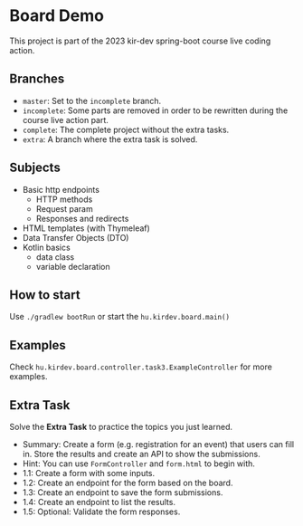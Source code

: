 Board Demo
===

This project is part of the 2023 kir-dev spring-boot course live coding action.

## Branches

 - `master`: Set to the `incomplete` branch.
 - `incomplete`: Some parts are removed in order to be rewritten during the course live action part.
 - `complete`: The complete project without the extra tasks.
 - `extra`: A branch where the extra task is solved.

## Subjects

 - Basic http endpoints
   - HTTP methods
   - Request param
   - Responses and redirects
 - HTML templates (with Thymeleaf)
 - Data Transfer Objects (DTO)
 - Kotlin basics
   - data class
   - variable declaration

## How to start

Use `./gradlew bootRun` or start the `hu.kirdev.board.main()`

## Examples

Check `hu.kirdev.board.controller.task3.ExampleController` for more examples.

## Extra Task

Solve the **Extra Task** to practice the topics you just learned.

 - Summary: Create a form (e.g. registration for an event) that users can fill in. Store the results and create an API to show the submissions.
 - Hint: You can use `FormController` and `form.html` to begin with.
 - 1.1: Create a form with some inputs.
 - 1.2: Create an endpoint for the form based on the board.
 - 1.3: Create an endpoint to save the form submissions.
 - 1.4: Create an endpoint to list the results.
 - 1.5: Optional: Validate the form responses.
